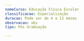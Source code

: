 ```yaml
---
nomeCurso: Educação Física Escolar
classificacao: Especialização
duracao: Pode ser de 4 a 12 meses
observacao: obs
tipo: Pós Graduação

---
```



